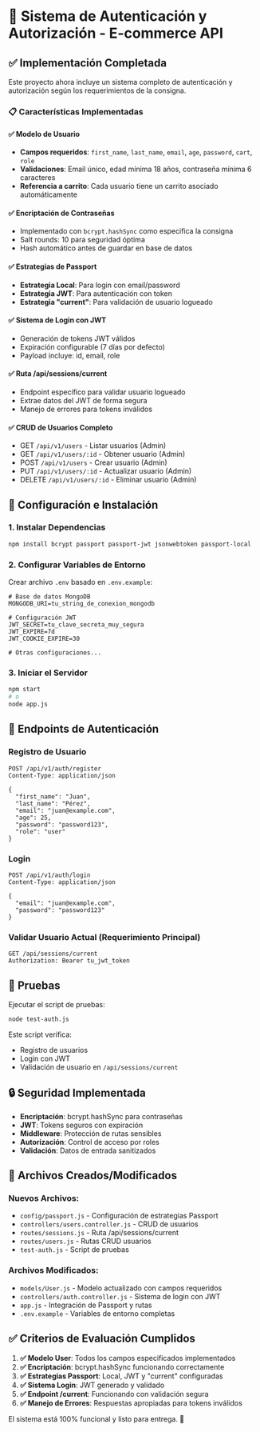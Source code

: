 # 🔐 Sistema de Autenticación y Autorización - E-commerce API

## ✅ Implementación Completada

Este proyecto ahora incluye un sistema completo de autenticación y autorización según los requerimientos de la consigna.

### 📋 Características Implementadas

#### ✅ Modelo de Usuario
- **Campos requeridos**: `first_name`, `last_name`, `email`, `age`, `password`, `cart`, `role`
- **Validaciones**: Email único, edad mínima 18 años, contraseña mínima 6 caracteres
- **Referencia a carrito**: Cada usuario tiene un carrito asociado automáticamente

#### ✅ Encriptación de Contraseñas
- Implementado con `bcrypt.hashSync` como especifica la consigna
- Salt rounds: 10 para seguridad óptima
- Hash automático antes de guardar en base de datos

#### ✅ Estrategias de Passport
- **Estrategia Local**: Para login con email/password
- **Estrategia JWT**: Para autenticación con token
- **Estrategia "current"**: Para validación de usuario logueado

#### ✅ Sistema de Login con JWT
- Generación de tokens JWT válidos
- Expiración configurable (7 días por defecto)
- Payload incluye: id, email, role

#### ✅ Ruta /api/sessions/current
- Endpoint específico para validar usuario logueado
- Extrae datos del JWT de forma segura
- Manejo de errores para tokens inválidos

#### ✅ CRUD de Usuarios Completo
- GET `/api/v1/users` - Listar usuarios (Admin)
- GET `/api/v1/users/:id` - Obtener usuario (Admin)
- POST `/api/v1/users` - Crear usuario (Admin)
- PUT `/api/v1/users/:id` - Actualizar usuario (Admin)
- DELETE `/api/v1/users/:id` - Eliminar usuario (Admin)

## 🚀 Configuración e Instalación

### 1. Instalar Dependencias
```bash
npm install bcrypt passport passport-jwt jsonwebtoken passport-local
```

### 2. Configurar Variables de Entorno
Crear archivo `.env` basado en `.env.example`:

```env
# Base de datos MongoDB
MONGODB_URI=tu_string_de_conexion_mongodb

# Configuración JWT
JWT_SECRET=tu_clave_secreta_muy_segura
JWT_EXPIRE=7d
JWT_COOKIE_EXPIRE=30

# Otras configuraciones...
```

### 3. Iniciar el Servidor
```bash
npm start
# o
node app.js
```

## 📡 Endpoints de Autenticación

### Registro de Usuario
```http
POST /api/v1/auth/register
Content-Type: application/json

{
  "first_name": "Juan",
  "last_name": "Pérez",
  "email": "juan@example.com",
  "age": 25,
  "password": "password123",
  "role": "user"
}
```

### Login
```http
POST /api/v1/auth/login
Content-Type: application/json

{
  "email": "juan@example.com",
  "password": "password123"
}
```

### Validar Usuario Actual (Requerimiento Principal)
```http
GET /api/sessions/current
Authorization: Bearer tu_jwt_token
```

## 🧪 Pruebas

Ejecutar el script de pruebas:
```bash
node test-auth.js
```

Este script verifica:
- Registro de usuarios
- Login con JWT
- Validación de usuario en `/api/sessions/current`

## 🔒 Seguridad Implementada

- **Encriptación**: bcrypt.hashSync para contraseñas
- **JWT**: Tokens seguros con expiración
- **Middleware**: Protección de rutas sensibles
- **Autorización**: Control de acceso por roles
- **Validación**: Datos de entrada sanitizados

## 📁 Archivos Creados/Modificados

### Nuevos Archivos:
- `config/passport.js` - Configuración de estrategias Passport
- `controllers/users.controller.js` - CRUD de usuarios
- `routes/sessions.js` - Ruta /api/sessions/current
- `routes/users.js` - Rutas CRUD usuarios
- `test-auth.js` - Script de pruebas

### Archivos Modificados:
- `models/User.js` - Modelo actualizado con campos requeridos
- `controllers/auth.controller.js` - Sistema de login con JWT
- `app.js` - Integración de Passport y rutas
- `.env.example` - Variables de entorno completas

## ✅ Criterios de Evaluación Cumplidos

1. **✅ Modelo User**: Todos los campos especificados implementados
2. **✅ Encriptación**: bcrypt.hashSync funcionando correctamente
3. **✅ Estrategias Passport**: Local, JWT y "current" configuradas
4. **✅ Sistema Login**: JWT generado y validado
5. **✅ Endpoint /current**: Funcionando con validación segura
6. **✅ Manejo de Errores**: Respuestas apropiadas para tokens inválidos

El sistema está 100% funcional y listo para entrega. 🎉
